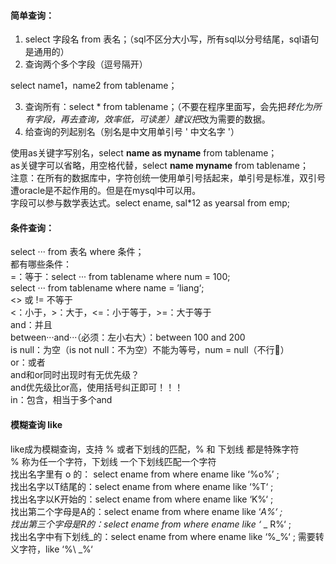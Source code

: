<a name="STf29"></a>
#### 简单查询：
1. select 字段名 from 表名；（sql不区分大小写，所有sql以分号结尾，sql语句是通用的）
2. 查询两个多个字段（逗号隔开）

select name1，name2 from tablename；

3. 查询所有：select * from tablename；（不要在程序里面写，会先把*转化为所有字段，再去查询，效率低，可读差）建议把*改为需要的数据。
4. 给查询的列起别名（别名是中文用单引号 ' 中文名字 '）

使用as关键字写别名，select **name as myname** from tablename；<br />as关键字可以省略，用空格代替，select **name myname** from tablename；<br />注意：在所有的数据库中，字符创统一使用单引号括起来，单引号是标准，双引号遭oracle是不起作用的。但是在mysql中可以用。<br />字段可以参与数学表达式。select ename, sal*12 as yearsal from emp;
<a name="XioJf"></a>
#### 条件查询：
select ··· from 表名 where 条件；<br />都有哪些条件：<br />=：等于：select ··· from tablename where num = 100; <br />select ··· from tablename where name = ’liang‘; <br /><> 或 != 不等于<br /><：小于，>：大于，<=：小于等于，>=：大于等于<br />and：并且<br />between···and···（必须：左小右大）：between 100 and 200<br />is null：为空（is not null：不为空）不能为等号，num = null（不行🚫）<br />or：或者<br />and和or同时出现时有无优先级？<br />and优先级比or高，使用括号纠正即可！！！<br />in：包含，相当于多个and
<a name="IP5Xv"></a>
#### 模糊查询 like
like成为模糊查询，支持 % 或者下划线的匹配，% 和 下划线 都是特殊字符<br />% 称为任一个字符，下划线 一个下划线匹配一个字符<br />找出名字里有 o 的：  select ename from where ename like ‘%o%’ ;<br />找出名字以T结尾的：select ename from where ename like ‘%T‘ ;<br />找出名字以K开始的：select ename from where ename like ‘K%‘ ;<br />找出第二个字母是A的：select ename from where ename like ‘_A%‘ ;<br />找出第三个字母是R的：select ename from where ename like ‘_ _ R%‘ ;<br />找出名字中有下划线_的：select ename from where ename like ‘%_%‘ ; 需要转义字符，like ‘%\ _%‘











